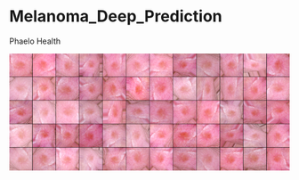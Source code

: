 # Melanoma_Deep_Prediction
Phaelo Health

   ![melanoma_image_ex](https://github.com/rooster06/Melanoma_Deep_Prediction/blob/master/banner.png)
